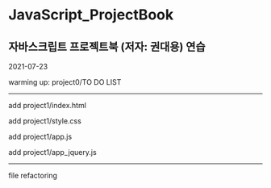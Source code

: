 # JavaScript_ProjectBook

## 자바스크립트 프로젝트북 (저자: 권대용) 연습


2021-07-23


warming up: project0/TO DO LIST


---
add project1/index.html


add project1/style.css


add project1/app.js


add project1/app_jquery.js


---
file refactoring
